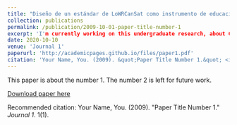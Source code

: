 ```yaml
---
title: "Diseño de un estándar de LoWRCanSat como instrumento de educación mediante competiciones universitarias"
collection: publications
permalink: /publication/2009-10-01-paper-title-number-1
excerpt: 'I'm currently working on this undergraduate research, about Cansat Design (can sized pico-satellite), which aims to become a standard in future national university competitions.'
date: 2020-10-10
venue: 'Journal 1'
paperurl: 'http://academicpages.github.io/files/paper1.pdf'
citation: 'Your Name, You. (2009). &quot;Paper Title Number 1.&quot; <i>Journal 1</i>. 1(1).'
---
```

This paper is about the number 1. The number 2 is left for future work.

[Download paper here](http://academicpages.github.io/files/paper1.pdf)

Recommended citation: Your Name, You. (2009). "Paper Title Number 1." <i>Journal 1</i>. 1(1).